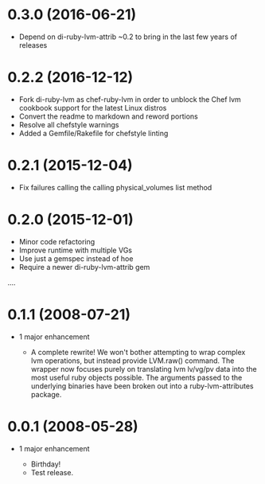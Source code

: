# 0.3.0 (2016-06-21)

- Depend on di-ruby-lvm-attrib ~0.2 to bring in the last few years of releases

# 0.2.2 (2016-12-12)

- Fork di-ruby-lvm as chef-ruby-lvm in order to unblock the Chef lvm cookbook support for the latest Linux distros
- Convert the readme to markdown and reword portions
- Resolve all chefstyle warnings
- Added a Gemfile/Rakefile for chefstyle linting

# 0.2.1 (2015-12-04)

- Fix failures calling the calling physical_volumes list method

# 0.2.0 (2015-12-01)

- Minor code refactoring
- Improve runtime with multiple VGs
- Use just a gemspec instead of hoe
- Require a newer di-ruby-lvm-attrib gem

....

# 0.1.1 (2008-07-21)

- 1 major enhancement

  - A complete rewrite! We won't bother attempting to wrap complex lvm operations, but instead provide LVM.raw() command. The wrapper now focuses purely on translating lvm lv/vg/pv data into the most useful ruby objects possible. The arguments passed to the underlying binaries have been broken out into a ruby-lvm-attributes package.

# 0.0.1 (2008-05-28)

- 1 major enhancement

  - Birthday!
  - Test release.
